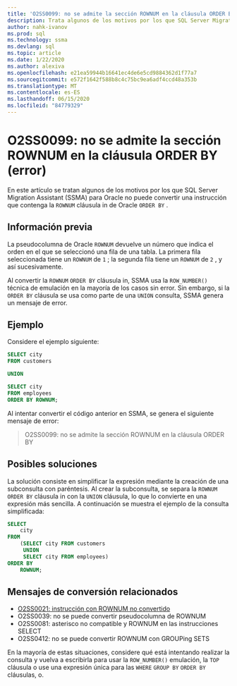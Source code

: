 ```yaml
---
title: 'O2SS0099: no se admite la sección ROWNUM en la cláusula ORDER BY (error)'
description: Trata algunos de los motivos por los que SQL Server Migration Assistant (SSMA) para Oracle no puede convertir una instrucción que contenga la de Oracle ROWNUM en la cláusula ORDER BY.
author: nahk-ivanov
ms.prod: sql
ms.technology: ssma
ms.devlang: sql
ms.topic: article
ms.date: 1/22/2020
ms.author: alexiva
ms.openlocfilehash: e21ea59944b16641ec4de6e5cd9884362d1f77a7
ms.sourcegitcommit: e572f1642f588b8c4c75bc9ea6adf4ccd48a353b
ms.translationtype: MT
ms.contentlocale: es-ES
ms.lasthandoff: 06/15/2020
ms.locfileid: "84779329"
---
```

# <a name="o2ss0099-rownum-in-order-by-clause-is-not-supported-error"></a>O2SS0099: no se admite la sección ROWNUM en la cláusula ORDER BY (error)

En este artículo se tratan algunos de los motivos por los que SQL Server Migration Assistant (SSMA) para Oracle no puede convertir una instrucción que contenga la `ROWNUM` cláusula in de Oracle `ORDER BY` .

## <a name="background"></a>Información previa

La pseudocolumna de Oracle `ROWNUM` devuelve un número que indica el orden en el que se seleccionó una fila de una tabla. La primera fila seleccionada tiene un `ROWNUM` de `1` ; la segunda fila tiene un `ROWNUM` de `2` , y así sucesivamente.

Al convertir la `ROWNUM` `ORDER BY` cláusula in, SSMA usa la `ROW_NUMBER()` técnica de emulación en la mayoría de los casos sin error. Sin embargo, si la `ORDER BY` cláusula se usa como parte de una `UNION` consulta, SSMA genera un mensaje de error.

## <a name="example"></a>Ejemplo

Considere el ejemplo siguiente:

```sql
SELECT city
FROM customers

UNION

SELECT city
FROM employees
ORDER BY ROWNUM;
```

Al intentar convertir el código anterior en SSMA, se genera el siguiente mensaje de error:

> O2SS0099: no se admite la sección ROWNUM en la cláusula ORDER BY

## <a name="possible-remedies"></a>Posibles soluciones

La solución consiste en simplificar la expresión mediante la creación de una subconsulta con paréntesis. Al crear la subconsulta, se separa la `ROWNUM` `ORDER BY` cláusula in con la `UNION` cláusula, lo que lo convierte en una expresión más sencilla. A continuación se muestra el ejemplo de la consulta simplificada:

```sql
SELECT
    city
FROM
    (SELECT city FROM customers
     UNION
     SELECT city FROM employees)
ORDER BY
    ROWNUM;
```

## <a name="related-conversion-messages"></a>Mensajes de conversión relacionados

* [O2SS0021: instrucción con ROWNUM no convertido](o2ss0021.md)
* O2SS0039: no se puede convertir pseudocolumna de ROWNUM
* O2SS0081: asterisco no compatible y ROWNUM en las instrucciones SELECT
* O2SS0412: no se puede convertir ROWNUM con GROUPing SETS

En la mayoría de estas situaciones, considere qué está intentando realizar la consulta y vuelva a escribirla para usar la `ROW_NUMBER()` emulación, la `TOP` cláusula o use una expresión única para las `WHERE` `GROUP BY` `ORDER BY` cláusulas, o.
